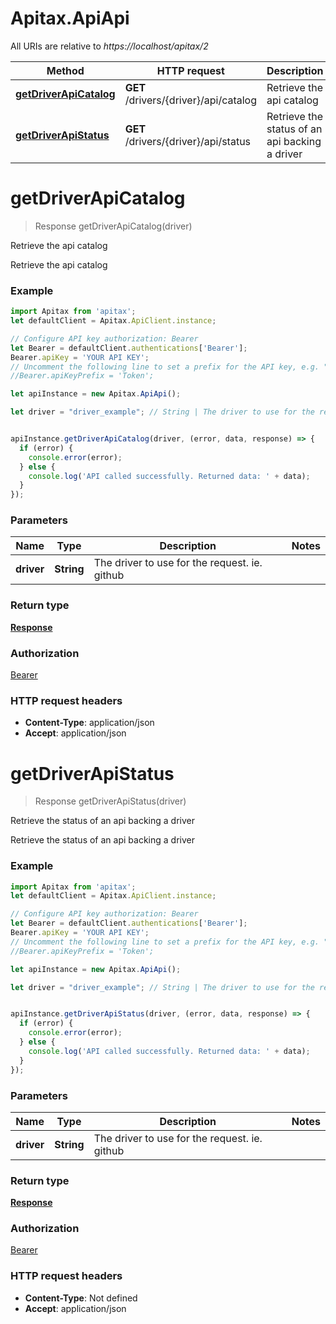 # Apitax.ApiApi

All URIs are relative to *https://localhost/apitax/2*

Method | HTTP request | Description
------------- | ------------- | -------------
[**getDriverApiCatalog**](ApiApi.md#getDriverApiCatalog) | **GET** /drivers/{driver}/api/catalog | Retrieve the api catalog
[**getDriverApiStatus**](ApiApi.md#getDriverApiStatus) | **GET** /drivers/{driver}/api/status | Retrieve the status of an api backing a driver


<a name="getDriverApiCatalog"></a>
# **getDriverApiCatalog**
> Response getDriverApiCatalog(driver)

Retrieve the api catalog

Retrieve the api catalog

### Example
```javascript
import Apitax from 'apitax';
let defaultClient = Apitax.ApiClient.instance;

// Configure API key authorization: Bearer
let Bearer = defaultClient.authentications['Bearer'];
Bearer.apiKey = 'YOUR API KEY';
// Uncomment the following line to set a prefix for the API key, e.g. "Token" (defaults to null)
//Bearer.apiKeyPrefix = 'Token';

let apiInstance = new Apitax.ApiApi();

let driver = "driver_example"; // String | The driver to use for the request. ie. github


apiInstance.getDriverApiCatalog(driver, (error, data, response) => {
  if (error) {
    console.error(error);
  } else {
    console.log('API called successfully. Returned data: ' + data);
  }
});
```

### Parameters

Name | Type | Description  | Notes
------------- | ------------- | ------------- | -------------
 **driver** | **String**| The driver to use for the request. ie. github | 

### Return type

[**Response**](Response.md)

### Authorization

[Bearer](../README.md#Bearer)

### HTTP request headers

 - **Content-Type**: application/json
 - **Accept**: application/json

<a name="getDriverApiStatus"></a>
# **getDriverApiStatus**
> Response getDriverApiStatus(driver)

Retrieve the status of an api backing a driver

Retrieve the status of an api backing a driver

### Example
```javascript
import Apitax from 'apitax';
let defaultClient = Apitax.ApiClient.instance;

// Configure API key authorization: Bearer
let Bearer = defaultClient.authentications['Bearer'];
Bearer.apiKey = 'YOUR API KEY';
// Uncomment the following line to set a prefix for the API key, e.g. "Token" (defaults to null)
//Bearer.apiKeyPrefix = 'Token';

let apiInstance = new Apitax.ApiApi();

let driver = "driver_example"; // String | The driver to use for the request. ie. github


apiInstance.getDriverApiStatus(driver, (error, data, response) => {
  if (error) {
    console.error(error);
  } else {
    console.log('API called successfully. Returned data: ' + data);
  }
});
```

### Parameters

Name | Type | Description  | Notes
------------- | ------------- | ------------- | -------------
 **driver** | **String**| The driver to use for the request. ie. github | 

### Return type

[**Response**](Response.md)

### Authorization

[Bearer](../README.md#Bearer)

### HTTP request headers

 - **Content-Type**: Not defined
 - **Accept**: application/json

